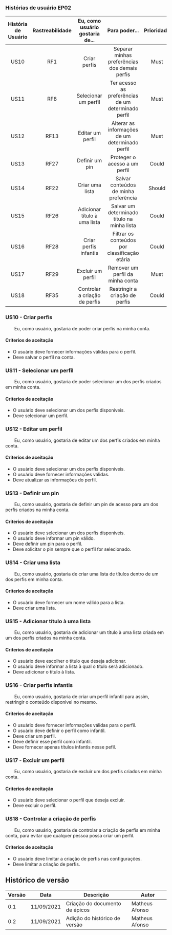 
### Histórias de usuário EP02

| História de Usuário | Rastreabilidade | Eu, como usuário gostaria de... |                    Para poder...                    | Prioridade |
| :-----------------: | :-------------: | :-----------------------------: | :-------------------------------------------------: | :--------: |
|        US10         |       RF1       |          Criar perfis           |    Separar minhas preferências dos demais perfis    |    Must    |
|        US11         |       RF8       |      Selecionar um perfil       | Ter acesso as preferências de um determinado perfil |    Must    |
|        US12         |      RF13       |        Editar um perfil         |   Alterar as informações de um determinado perfil   |    Must    |
|        US13         |      RF27       |         Definir um pin          |            Proteger o acesso a um perfil            |   Could    |
|        US14         |      RF22       |         Criar uma lista         |        Salvar conteúdos de minha preferência        |   Should   |
|        US15         |      RF26       |  Adicionar título à uma lista   |     Salvar um determinado título na minha lista     |   Could    |
|        US16         |      RF28       |      Criar perfis infantis      |    Filtrar os conteúdos por classificação etária    |   Could    |
|        US17         |      RF29       |        Excluir um perfil        |          Remover um perfil da minha conta           |    Must    |
|        US18         |      RF35       |  Controlar a criação de perfis  |           Restringir a criação de perfis            |   Could    |


### US10 - Criar perfis
&emsp;&emsp;Eu, como usuário, gostaria de poder criar perfis na minha conta.

#### Criterios de aceitação
- O usuário deve fornecer informações válidas para o perfil.
- Deve salvar o perfil na conta.

### US11 - Selecionar um perfil
&emsp;&emsp;Eu, como usuário, gostaria de poder selecionar um dos perfis criados em minha conta.

#### Criterios de aceitação
- O usuário deve selecionar um dos perfis disponíveis.
- Deve selecionar um perfil.

### US12 - Editar um perfil
&emsp;&emsp;Eu, como usuário, gostaria de editar um dos perfis criados em minha conta.

#### Criterios de aceitação
- O usuário deve selecionar um dos perfis disponíveis.
- O usuário deve fornecer informações válidas.
- Deve atualizar as informações do perfil.

### US13 - Definir um pin
&emsp;&emsp;Eu, como usuário, gostaria de definir um pin de acesso para um dos perfis criados na minha conta.

#### Criterios de aceitação
- O usuário deve selecionar um dos perfis disponíveis.
- O usuário deve informar um pin válido.
- Deve definir um pin para o perfil.
- Deve solicitar o pin sempre que o perfil for selecionado.

### US14 - Criar uma lista
&emsp;&emsp;Eu, como usuário, gostaria de criar uma lista de títulos dentro de um dos perfis em minha conta.

#### Criterios de aceitação
- O usuário deve fornecer um nome válido para a lista.
- Deve criar uma lista.

### US15 - Adicionar título à uma lista
&emsp;&emsp;Eu, como usuário, gostaria de adicionar um título à uma lista criada em um dos perfis criados na minha conta.

#### Criterios de aceitação
- O usuário deve escolher o título que deseja adicionar.
- O usuário deve informar a lista à qual o título será adicionado.
- Deve adicionar o título à lista.

### US16 - Criar perfis infantis 
&emsp;&emsp;Eu, como usuário, gostaria de criar um perfil infantil para assim, restringir o conteúdo disponivel no mesmo.

#### Criterios de aceitação
- O usuário deve fornecer informações válidas para o perfil.
- O usuário deve definir o perfil como infantil.
- Deve criar um perfil.
- Deve definir esse perfil como infantil.
- Deve fornecer apenas títulos infantis nesse pefil.

### US17 - Excluir um perfil
&emsp;&emsp;Eu, como usuário, gostaria de excluir um dos perfis criados em minha conta.

#### Criterios de aceitação
- O usuário deve selecionar o perfil que deseja excluir.
- Deve excluir o perfil.

### US18 - Controlar a criação de perfis
&emsp;&emsp;Eu, como usuário, gostaria de controlar a criação de perfis em minha conta, para evitar que qualquer pessoa possa criar um perfil.

#### Criterios de aceitação
- O usuário deve limitar a criação de perfis nas configurações.
- Deve limitar a criação de perfis.

## Histórico de versão

| Versão | Data       | Descrição                        | Autor        |
| ------ | ---------- | -------------------------------- | ------------ |
| 0.1    | 11/09/2021 | Criação do documento de épicos | Matheus Afonso |
| 0.2    | 11/09/2021 | Adição do histórico de versão | Matheus Afonso |

